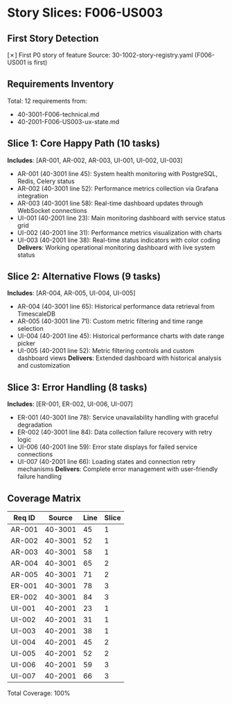 # Story Slices: F006-US003

## First Story Detection
[✗] First P0 story of feature
Source: 30-1002-story-registry.yaml (F006-US001 is first)

## Requirements Inventory
Total: 12 requirements from:
- 40-3001-F006-technical.md
- 40-2001-F006-US003-ux-state.md

## Slice 1: Core Happy Path (10 tasks)
**Includes**: [AR-001, AR-002, AR-003, UI-001, UI-002, UI-003]
- AR-001 (40-3001 line 45): System health monitoring with PostgreSQL, Redis, Celery status
- AR-002 (40-3001 line 52): Performance metrics collection via Grafana integration
- AR-003 (40-3001 line 58): Real-time dashboard updates through WebSocket connections
- UI-001 (40-2001 line 23): Main monitoring dashboard with service status grid
- UI-002 (40-2001 line 31): Performance metrics visualization with charts
- UI-003 (40-2001 line 38): Real-time status indicators with color coding
**Delivers**: Working operational monitoring dashboard with live system status

## Slice 2: Alternative Flows (9 tasks)
**Includes**: [AR-004, AR-005, UI-004, UI-005]
- AR-004 (40-3001 line 65): Historical performance data retrieval from TimescaleDB
- AR-005 (40-3001 line 71): Custom metric filtering and time range selection
- UI-004 (40-2001 line 45): Historical performance charts with date range picker
- UI-005 (40-2001 line 52): Metric filtering controls and custom dashboard views
**Delivers**: Extended dashboard with historical analysis and customization

## Slice 3: Error Handling (8 tasks)
**Includes**: [ER-001, ER-002, UI-006, UI-007]
- ER-001 (40-3001 line 78): Service unavailability handling with graceful degradation
- ER-002 (40-3001 line 84): Data collection failure recovery with retry logic
- UI-006 (40-2001 line 59): Error state displays for failed service connections
- UI-007 (40-2001 line 66): Loading states and connection retry mechanisms
**Delivers**: Complete error management with user-friendly failure handling

## Coverage Matrix
| Req ID | Source | Line | Slice |
|--------|--------|------|-------|
| AR-001 | 40-3001 | 45 | 1 |
| AR-002 | 40-3001 | 52 | 1 |
| AR-003 | 40-3001 | 58 | 1 |
| AR-004 | 40-3001 | 65 | 2 |
| AR-005 | 40-3001 | 71 | 2 |
| ER-001 | 40-3001 | 78 | 3 |
| ER-002 | 40-3001 | 84 | 3 |
| UI-001 | 40-2001 | 23 | 1 |
| UI-002 | 40-2001 | 31 | 1 |
| UI-003 | 40-2001 | 38 | 1 |
| UI-004 | 40-2001 | 45 | 2 |
| UI-005 | 40-2001 | 52 | 2 |
| UI-006 | 40-2001 | 59 | 3 |
| UI-007 | 40-2001 | 66 | 3 |

Total Coverage: 100%